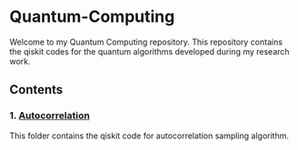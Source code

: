# Quantum-Computing
Welcome to my Quantum Computing repository. 
This repository contains the qiskit codes for the quantum algorithms developed during my research work.

## Contents

### 1. [Autocorrelation](../Autocorrelation/README.md)
This folder contains the qiskit code for autocorrelation sampling algorithm.
